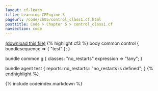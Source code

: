 ```yaml
---
layout: cf-learn
title: Learning CFEngine 3
pageurl: /code/ch05/control_class1.cf.html
posttitle: Code > Chapter 5 > control_class1.cf
navsection: code
---
```


[(download this file)](/src/ch05/control_class1.cf)
{% highlight cf3 %}
body common control
{
      bundlesequence => { "test" };
}

bundle common g
{
  classes:
      "no_restarts" expression => "!any";
}

bundle agent test
{
  reports:
    no_restarts::
      "no_restarts is defined";
}
{% endhighlight %}

{% include codeindex.markdown %}
